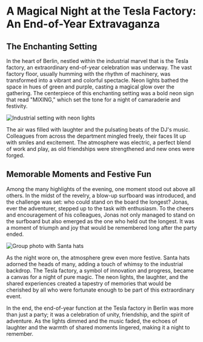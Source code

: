 # A Magical Night at the Tesla Factory: An End-of-Year Extravaganza

## The Enchanting Setting

In the heart of Berlin, nestled within the industrial marvel that is the Tesla factory, an extraordinary end-of-year celebration was underway. The vast factory floor, usually humming with the rhythm of machinery, was transformed into a vibrant and colorful spectacle. Neon lights bathed the space in hues of green and purple, casting a magical glow over the gathering. The centerpiece of this enchanting setting was a bold neon sign that read "MIXING," which set the tone for a night of camaraderie and festivity.

![Industrial setting with neon lights](./stories/picture_1.jpg)

The air was filled with laughter and the pulsating beats of the DJ's music. Colleagues from across the department mingled freely, their faces lit up with smiles and excitement. The atmosphere was electric, a perfect blend of work and play, as old friendships were strengthened and new ones were forged.

## Memorable Moments and Festive Fun

Among the many highlights of the evening, one moment stood out above all others. In the midst of the revelry, a blow-up surfboard was introduced, and the challenge was set: who could stand on the board the longest? Jonas, ever the adventurer, stepped up to the task with enthusiasm. To the cheers and encouragement of his colleagues, Jonas not only managed to stand on the surfboard but also emerged as the one who held out the longest. It was a moment of triumph and joy that would be remembered long after the party ended.

![Group photo with Santa hats](./stories/picture_2.jpg)

As the night wore on, the atmosphere grew even more festive. Santa hats adorned the heads of many, adding a touch of whimsy to the industrial backdrop. The Tesla factory, a symbol of innovation and progress, became a canvas for a night of pure magic. The neon lights, the laughter, and the shared experiences created a tapestry of memories that would be cherished by all who were fortunate enough to be part of this extraordinary event.

In the end, the end-of-year function at the Tesla factory in Berlin was more than just a party; it was a celebration of unity, friendship, and the spirit of adventure. As the lights dimmed and the music faded, the echoes of laughter and the warmth of shared moments lingered, making it a night to remember.
